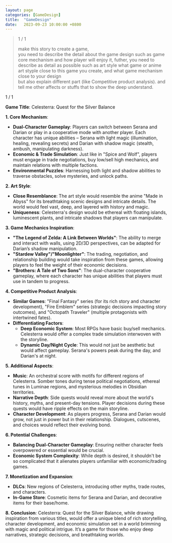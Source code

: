 ```yaml
---
layout: page
categories: [GameDesign]
title:  "GameDesign"
date:   2023-09-23 10:00:00 +0800
---
```



> 1 / 1
> 
> make this story to create a game,  
> you need to describe the detail about the game design such as game core mechanism and how player will enjoy it, futher, you need to describe as detail as possible such as art style what game or anime art styple close to this game you create, and what game mechanism close to your design  
> but also explain different part (like Competitive product analysis). and tell me other affects or stuffs that to show the deep understand.

1 / 1

**Game Title**: Celesterra: Quest for the Silver Balance

**1\. Core Mechanism**:

*   **Dual-Character Gameplay**: Players can switch between Serana and Darian or play in a cooperative mode with another player. Each character has unique abilities – Serana with light magic (illumination, healing, revealing secrets) and Darian with shadow magic (stealth, ambush, manipulating darkness).
*   **Economic & Trade Simulation**: Just like in "Spice and Wolf", players must engage in trade negotiations, buy low/sell high mechanics, and maintain relations with multiple factions.
*   **Environmental Puzzles**: Harnessing both light and shadow abilities to traverse obstacles, solve mysteries, and unlock paths.

**2\. Art Style**:

*   **Close Resemblance**: The art style would resemble the anime "Made in Abyss" for its breathtaking scenic designs and intricate details. The world would feel vast, deep, and layered with history and magic.
*   **Uniqueness**: Celesterra's design would be ethereal with floating islands, luminescent plants, and intricate shadows that players can manipulate.

**3\. Game Mechanics Inspiration**:

*   **"The Legend of Zelda: A Link Between Worlds"**: The ability to merge and interact with walls, using 2D/3D perspectives, can be adapted for Darian’s shadow manipulation.
*   **"Stardew Valley"/"Moonlighter"**: The trading, negotiation, and relationship building would take inspiration from these games, allowing players to feel the weight of their economic decisions.
*   **"Brothers: A Tale of Two Sons"**: The dual-character cooperative gameplay, where each character has unique abilities that players must use in tandem to progress.

**4\. Competitive Product Analysis**:

*   **Similar Games**: "Final Fantasy" series (for its rich story and character development), "Fire Emblem" series (strategic decisions impacting story outcomes), and "Octopath Traveler" (multiple protagonists with intertwined fates).
*   **Differentiating Factors**:
    *   **Deep Economic System**: Most RPGs have basic buy/sell mechanics. Celesterra would offer a complex trade simulation interwoven with the storyline.
    *   **Dynamic Day/Night Cycle**: This would not just be aesthetic but would affect gameplay. Serana's powers peak during the day, and Darian's at night.

**5\. Additional Aspects**:

*   **Music**: An orchestral score with motifs for different regions of Celesterra. Somber tones during tense political negotiations, ethereal tunes in Luminae regions, and mysterious melodies in Obsidian territories.
*   **Narrative Depth**: Side quests would reveal more about the world's history, myths, and present-day tensions. Player decisions during these quests would have ripple effects on the main storyline.
*   **Character Development**: As players progress, Serana and Darian would grow, not just in power but in their relationship. Dialogues, cutscenes, and choices would reflect their evolving bond.

**6\. Potential Challenges**:

*   **Balancing Dual-Character Gameplay**: Ensuring neither character feels overpowered or essential would be crucial.
*   **Economic System Complexity**: While depth is desired, it shouldn't be so complicated that it alienates players unfamiliar with economic/trading games.

**7\. Monetization and Expansion**:

*   **DLCs**: New regions of Celesterra, introducing other myths, trade routes, and characters.
*   **In-Game Store**: Cosmetic items for Serana and Darian, and decorative items for their base/home.

**8\. Conclusion**: Celesterra: Quest for the Silver Balance, while drawing inspiration from various titles, would offer a unique blend of rich storytelling, character development, and economic simulation set in a world brimming with magic and political intrigue. It’s a game for those who enjoy deep narratives, strategic decisions, and breathtaking worlds.

